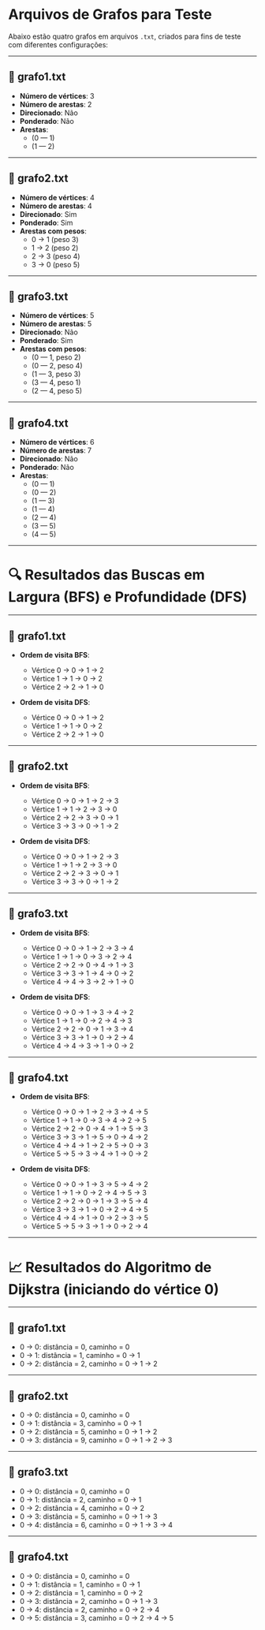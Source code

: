 # Arquivos de Grafos para Teste

Abaixo estão quatro grafos em arquivos `.txt`, criados para fins de teste com diferentes configurações:

---

## 📄 grafo1.txt

- **Número de vértices**: 3  
- **Número de arestas**: 2  
- **Direcionado**: Não  
- **Ponderado**: Não  
- **Arestas**:  
  - (0 — 1)  
  - (1 — 2)  

---

## 📄 grafo2.txt

- **Número de vértices**: 4  
- **Número de arestas**: 4  
- **Direcionado**: Sim  
- **Ponderado**: Sim  
- **Arestas com pesos**:  
  - 0 → 1 (peso 3)  
  - 1 → 2 (peso 2)  
  - 2 → 3 (peso 4)  
  - 3 → 0 (peso 5)

---

## 📄 grafo3.txt

- **Número de vértices**: 5  
- **Número de arestas**: 5  
- **Direcionado**: Não  
- **Ponderado**: Sim  
- **Arestas com pesos**:  
  - (0 — 1, peso 2)  
  - (0 — 2, peso 4)  
  - (1 — 3, peso 3)  
  - (3 — 4, peso 1)  
  - (2 — 4, peso 5)

---

## 📄 grafo4.txt

- **Número de vértices**: 6  
- **Número de arestas**: 7  
- **Direcionado**: Não  
- **Ponderado**: Não  
- **Arestas**:  
  - (0 — 1)  
  - (0 — 2)  
  - (1 — 3)  
  - (1 — 4)  
  - (2 — 4)  
  - (3 — 5)  
  - (4 — 5)

---

# 🔍 Resultados das Buscas em Largura (BFS) e Profundidade (DFS)

---

## 📄 grafo1.txt

- **Ordem de visita BFS**:
  - Vértice 0 → 0 → 1 → 2  
  - Vértice 1 → 1 → 0 → 2  
  - Vértice 2 → 2 → 1 → 0  

- **Ordem de visita DFS**:
  - Vértice 0 → 0 → 1 → 2  
  - Vértice 1 → 1 → 0 → 2  
  - Vértice 2 → 2 → 1 → 0  

---

## 📄 grafo2.txt

- **Ordem de visita BFS**:
  - Vértice 0 → 0 → 1 → 2 → 3  
  - Vértice 1 → 1 → 2 → 3 → 0  
  - Vértice 2 → 2 → 3 → 0 → 1  
  - Vértice 3 → 3 → 0 → 1 → 2  

- **Ordem de visita DFS**:
  - Vértice 0 → 0 → 1 → 2 → 3  
  - Vértice 1 → 1 → 2 → 3 → 0  
  - Vértice 2 → 2 → 3 → 0 → 1  
  - Vértice 3 → 3 → 0 → 1 → 2  

---

## 📄 grafo3.txt

- **Ordem de visita BFS**:
  - Vértice 0 → 0 → 1 → 2 → 3 → 4  
  - Vértice 1 → 1 → 0 → 3 → 2 → 4  
  - Vértice 2 → 2 → 0 → 4 → 1 → 3  
  - Vértice 3 → 3 → 1 → 4 → 0 → 2  
  - Vértice 4 → 4 → 3 → 2 → 1 → 0  

- **Ordem de visita DFS**:
  - Vértice 0 → 0 → 1 → 3 → 4 → 2  
  - Vértice 1 → 1 → 0 → 2 → 4 → 3  
  - Vértice 2 → 2 → 0 → 1 → 3 → 4  
  - Vértice 3 → 3 → 1 → 0 → 2 → 4  
  - Vértice 4 → 4 → 3 → 1 → 0 → 2  

---

## 📄 grafo4.txt

- **Ordem de visita BFS**:
  - Vértice 0 → 0 → 1 → 2 → 3 → 4 → 5  
  - Vértice 1 → 1 → 0 → 3 → 4 → 2 → 5  
  - Vértice 2 → 2 → 0 → 4 → 1 → 5 → 3  
  - Vértice 3 → 3 → 1 → 5 → 0 → 4 → 2  
  - Vértice 4 → 4 → 1 → 2 → 5 → 0 → 3  
  - Vértice 5 → 5 → 3 → 4 → 1 → 0 → 2  

- **Ordem de visita DFS**:
  - Vértice 0 → 0 → 1 → 3 → 5 → 4 → 2  
  - Vértice 1 → 1 → 0 → 2 → 4 → 5 → 3  
  - Vértice 2 → 2 → 0 → 1 → 3 → 5 → 4  
  - Vértice 3 → 3 → 1 → 0 → 2 → 4 → 5  
  - Vértice 4 → 4 → 1 → 0 → 2 → 3 → 5  
  - Vértice 5 → 5 → 3 → 1 → 0 → 2 → 4  

---

# 📈 Resultados do Algoritmo de Dijkstra (iniciando do vértice 0)

---

## 📄 grafo1.txt

- 0 → 0: distância = 0, caminho = 0  
- 0 → 1: distância = 1, caminho = 0 → 1  
- 0 → 2: distância = 2, caminho = 0 → 1 → 2  

---

## 📄 grafo2.txt

- 0 → 0: distância = 0, caminho = 0  
- 0 → 1: distância = 3, caminho = 0 → 1  
- 0 → 2: distância = 5, caminho = 0 → 1 → 2  
- 0 → 3: distância = 9, caminho = 0 → 1 → 2 → 3  

---

## 📄 grafo3.txt

- 0 → 0: distância = 0, caminho = 0  
- 0 → 1: distância = 2, caminho = 0 → 1  
- 0 → 2: distância = 4, caminho = 0 → 2  
- 0 → 3: distância = 5, caminho = 0 → 1 → 3  
- 0 → 4: distância = 6, caminho = 0 → 1 → 3 → 4  

---

## 📄 grafo4.txt

- 0 → 0: distância = 0, caminho = 0  
- 0 → 1: distância = 1, caminho = 0 → 1  
- 0 → 2: distância = 1, caminho = 0 → 2  
- 0 → 3: distância = 2, caminho = 0 → 1 → 3  
- 0 → 4: distância = 2, caminho = 0 → 2 → 4  
- 0 → 5: distância = 3, caminho = 0 → 2 → 4 → 5  
